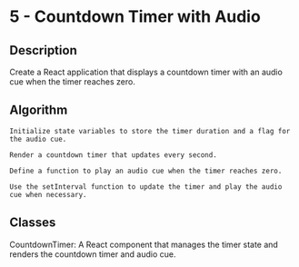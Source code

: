 # 5 - Countdown Timer with Audio

## Description

Create a React application that displays a countdown timer with an audio cue when the timer reaches zero.

## Algorithm

    Initialize state variables to store the timer duration and a flag for the audio cue.

    Render a countdown timer that updates every second.

    Define a function to play an audio cue when the timer reaches zero.

    Use the setInterval function to update the timer and play the audio cue when necessary.

## Classes

CountdownTimer: A React component that manages the timer state and renders the countdown timer and audio cue.
